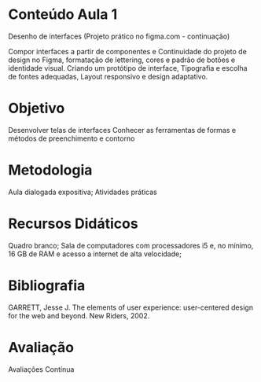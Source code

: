 # Conteúdo Aula 1

Desenho de interfaces (Projeto prático no figma.com - continuação)

Compor interfaces a partir de componentes e Continuidade do projeto de design no Figma, formatação de lettering, cores e padrão de botões e identidade visual.
Criando um protótipo de interface, Tipografia e escolha de fontes adequadas, Layout responsivo e design adaptativo.

# Objetivo

Desenvolver telas de interfaces
Conhecer as ferramentas de formas e métodos de preenchimento e contorno

# Metodologia

Aula dialogada expositiva; Atividades práticas

# Recursos Didáticos

Quadro branco; Sala de computadores com processadores i5 e, no mínimo, 16 GB de RAM e acesso a internet de alta velocidade;

# Bibliografia

GARRETT, Jesse J. The elements of user experience: user-centered design for the web and beyond. New Riders, 2002.

# Avaliação

Avaliações Contínua

